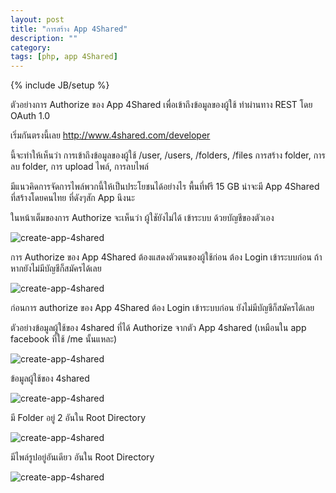 ```yaml
---
layout: post
title: "การสร้าง App 4Shared"
description: ""
category: 
tags: [php, app 4Shared]
---
```

{% include JB/setup %}

ตัวอย่างการ Authorize ของ App 4Shared เพื่อเข้าถึงข้อมูลของผู้ใช้ ทำผ่านทาง REST โดย OAuth 1.0

เริ่มกันตรงนี้เลย <http://www.4shared.com/developer>

นี้จะทำให้เห็นว่า การเข้าถึงข้อมูลของผู้ใช้ /user, /users, /folders, /files การสร้าง folder, การลบ folder, การ upload ไพล์, การลบไพล์

มีแนวคิดการจัดการไพล์พวกนี้ให้เป็นประโยชนได้อย่างไร พื้นที่ฟรี 15 GB น่าจะมี App 4Shared ที่สร้างโดยคนไทย ที่ดังๆสัก App นึงนะ

ในหน้าเต็มของการ Authorize จะเห็นว่า ผู้ใชัยังไม่ได้ เข้าระบบ ด้วยบัญชีของตัวเอง

![create-app-4shared](https://raw.github.com/ilmsg/ilmsg.github.com/master/_upload/create-app-4shared-1.png)

การ Authorize ของ App 4Shared ต้องแสดงตัวตนของผู้ใช้ก่อน ต้อง Login เข้าระบบก่อน ถ้าหากยังไม่มีบัญชีก็สมัครได้เลย

![create-app-4shared](https://raw.github.com/ilmsg/ilmsg.github.com/master/_upload/create-app-4shared-2.png)

ก่อนการ authorize ของ App 4Shared ต้อง Login เข้าระบบก่อน ยังไม่มีบัญชีก็สมัครได้เลย

ตัวอย่างข้อมูลผู้ใช้ของ 4shared ที่ได้ Authorize จากตัว App 4shared (เหมือนใน app facebook ที่ใช้ /me นั้นแหละ)

![create-app-4shared](https://raw.github.com/ilmsg/ilmsg.github.com/master/_upload/create-app-4shared-3.png)

ข้อมูลผู้ใช้ของ 4shared

![create-app-4shared](https://raw.github.com/ilmsg/ilmsg.github.com/master/_upload/create-app-4shared-4.png)

มี Folder อยู่ 2 อันใน Root Directory

![create-app-4shared](https://raw.github.com/ilmsg/ilmsg.github.com/master/_upload/create-app-4shared-5.png)

มีไพล์รูปอยู่อันเดียว อันใน Root Directory

![create-app-4shared](https://raw.github.com/ilmsg/ilmsg.github.com/master/_upload/create-app-4shared-6.png)